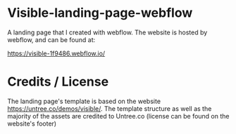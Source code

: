 # Visible-landing-page-webflow
A landing page that I created with webflow. The website is hosted by webflow, and can be found at:

https://visible-1f9486.webflow.io/

# Credits / License
The landing page's template is based on the website https://untree.co/demos/visible/. The template structure as well as the majority of the assets are credited to Untree.co (license can be found on the website's footer)
